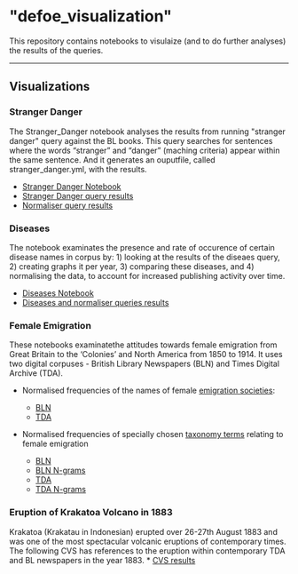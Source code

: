 
# "defoe_visualization" 

This repository contains notebooks to visulaize (and to do further analyses) the results of the queries.   

---

## Visualizations

### Stranger Danger

The Stranger_Danger notebook analyses the results from running "stranger danger" query against the BL books. This query searches for sentences where the words “stranger” and “danger” (maching criteria) appear within the same sentence. And it generates an ouputfile, called stranger_danger.yml, with the results.

* [Stranger Danger Notebook](Stranger_Danger/Stranger_Danger.ipynb)
* [Stranger Danger query results](Stranger_Danger/results/stranger_danger.yml)
* [Normaliser query results](Stranger_Danger/results/Stranger_Danger.yml)


### Diseases

The notebook examinates the presence and rate of occurence of certain disease names in corpus by: 1) looking at the results of the diseaes query, 2) creating graphs it per year, 3) comparing these diseases, and 4) normalising the data, to account for increased publishing activity over time.

* [Diseases Notebook](Diseases/Diseases_1.ipynb)
* [Diseases and normaliser queries results](Diseases/results)


### Female Emigration

These notebooks examinatethe attitudes towards female emigration from Great Britain to the
‘Colonies’ and North America from 1850 to 1914. It uses two digital corpuses - British Library Newspapers (BLN) and Times Digital Archive (TDA). 

* Normalised frequencies of the names of female [emigration societies](https://github.com/alan-turing-institute/defoe/blob/master/queries/emigration_societies.txt):
    * [BLN](https://github.com/alan-turing-institute/defoe_visualization/edit/master/README.mdhttps://github.com/alan-turing-institute/defoe_visualization/blob/master/Female_Emigration/BLN_Parts1-6/Visualization_Frequency_Societies_BLN.ipynb)
    * [TDA](https://github.com/alan-turing-institute/defoe_visualization/blob/master/Female_Emigration/TDA/Visualization_Frequency_Societies_TDA.ipynb)

* Normalised frequencies of specially chosen [taxonomy terms](https://github.com/alan-turing-institute/defoe/blob/master/queries/emigration_taxonomy.txt) relating to female emigration
    * [BLN](https://github.com/alan-turing-institute/defoe_visualization/blob/master/Female_Emigration/BLN_Parts1-6/Visualization_Frequency_Taxonomy_BLN.ipynb)
    * [BLN N-grams](https://github.com/alan-turing-institute/defoe_visualization/blob/master/Female_Emigration/BLN_Parts1-6/Visualization_Frequency_Taxonomy_Ngrams_BLN.ipynb)
    * [TDA](https://github.com/alan-turing-institute/defoe_visualization/blob/master/Female_Emigration/TDA/Visualization_Frequency_Taxonomy_TDA.ipynb)
    * [TDA N-grams](https://github.com/alan-turing-institute/defoe_visualization/blob/master/Female_Emigration/TDA/Visualization_Frequency_Taxonomy_Ngrams_TDA.ipynb)
  

### Eruption of Krakatoa Volcano in 1883

Krakatoa (Krakatau in Indonesian)  erupted over 26-27th August 1883 and was one of the most spectacular volcanic eruptions of contemporary times.  The following CVS has references to the eruption within contemporary TDA and BL newspapers in the year 1883. 
     * [CVS results](https://github.com/alan-turing-institute/defoe_visualization/tree/master/Krakatoa_1883)




